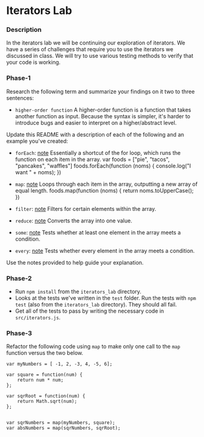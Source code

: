 # Iterators Lab

### Description

In the iterators lab we will be continuing our exploration of
iterators. We have a series of challenges that require you to use the
iterators we discussed in class. We will try to use various testing
methods to verify that your code is working.

### Phase-1

Research the following term and summarize your findings on it two to
three sentences:

* `higher-order function`
A higher-order function is a function that takes another function as input. Because the syntax is simpler, it's harder to introduce bugs and easier to interpret on a higher/abstract level.

Update this README with a description of each of the following and an
example you've created:

* `forEach`: [note](https://developer.mozilla.org/en-US/docs/Web/JavaScript/Reference/Global_Objects/Array/forEach)
Essentially a shortcut of the for loop, which runs the function on each item in the array.
var foods = ["pie", "tacos", "pancakes", "waffles"]
foods.forEach(function (noms) {
	console.log("I want " + noms);
})
* `map`: [note](https://developer.mozilla.org/en-US/docs/Web/JavaScript/Reference/Global_Objects/Array/map)
Loops through each item in the array, outputting a new array of equal length.
foods.map(function (noms) {
	return noms.toUpperCase();
})
* `filter`: [note](https://developer.mozilla.org/en-US/docs/Web/JavaScript/Reference/Global_Objects/Array/filter)
Filters for certain elements within the array.

* `reduce`: [note](https://developer.mozilla.org/en-US/docs/Web/JavaScript/Reference/Global_Objects/Array/reduce)
Converts the array into one value.
* `some`: [note](https://developer.mozilla.org/en-US/docs/Web/JavaScript/Reference/Global_Objects/Array/some)
Tests whether at least one element in the array meets a condition.
* `every`: [note](https://developer.mozilla.org/en-US/docs/Web/JavaScript/Reference/Global_Objects/Array/every)
Tests whether every element in the array meets a condition.

Use the notes provided to help guide your explanation.

### Phase-2

* Run `npm install` from the `iterators_lab` directory.
* Looks at the tests we've written in the `test` folder. Run the tests
  with `npm test` (also from the `iterators_lab` directory). They
  should all fail.
* Get all of the tests to pass by writing the necessary code in
  `src/iterators.js`.

### Phase-3

Refactor the following code using `map` to make only one call to the `map` function versus the two below.


```
var myNumbers = [ -1, 2, -3, 4, -5, 6];

var square = function(num) {
	return num * num;
};

var sqrRoot = function(num) {
	return Math.sqrt(num);
};


var sqrNumbers = map(myNumbers, square);
var absNumbers = map(sqrNumbers, sqrRoot);
```




